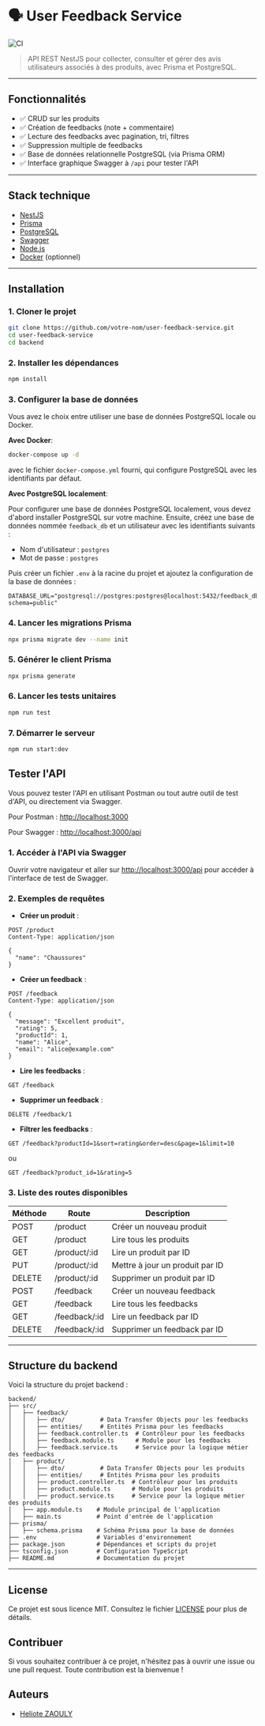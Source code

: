# 🗣️ User Feedback Service
![CI](https://github.com/Heliote225/user-feedback-service/actions/workflows/ci.yml/badge.svg)

> API REST NestJS pour collecter, consulter et gérer des avis utilisateurs associés à des produits, avec Prisma et PostgreSQL.

---

## Fonctionnalités

- ✅ CRUD sur les produits
- ✅ Création de feedbacks (note + commentaire)
- ✅ Lecture des feedbacks avec pagination, tri, filtres
- ✅ Suppression multiple de feedbacks
- ✅ Base de données relationnelle PostgreSQL (via Prisma ORM)
- ✅ Interface graphique Swagger à `/api` pour tester l'API

---

## Stack technique

- [NestJS](https://nestjs.com/)
- [Prisma](https://www.prisma.io/)
- [PostgreSQL](https://www.postgresql.org/)
- [Swagger](https://swagger.io/)
- [Node.js](https://nodejs.org/)
- [Docker](https://www.docker.com/) (optionnel)

---

## Installation

### 1. Cloner le projet

```bash
git clone https://github.com/votre-nom/user-feedback-service.git
cd user-feedback-service
cd backend

```
### 2. Installer les dépendances

```bash
npm install
```
### 3. Configurer la base de données
Vous avez le choix entre utiliser une base de données PostgreSQL locale ou Docker.

**Avec Docker**:
```bash
docker-compose up -d
```
avec le fichier `docker-compose.yml` fourni, qui configure PostgreSQL avec les identifiants par défaut.

**Avec PostgreSQL localement**:

Pour configurer une base de données PostgreSQL localement, vous devez d'abord installer PostgreSQL sur votre machine. Ensuite, créez une base de données nommée `feedback_db` et un utilisateur avec les identifiants suivants :
- Nom d'utilisateur : `postgres`
- Mot de passe : `postgres`

Puis créer un fichier `.env` à la racine du projet et ajoutez la configuration de la base de données :

```env
DATABASE_URL="postgresql://postgres:postgres@localhost:5432/feedback_db?schema=public"
```
### 4. Lancer les migrations Prisma

```bash
npx prisma migrate dev --name init
```

### 5. Générer le client Prisma

```bash
npx prisma generate
```
### 6. Lancer les tests unitaires
```bash
npm run test
```

### 7. Démarrer le serveur

```bash
npm run start:dev
```
## Tester l'API
Vous pouvez tester l'API en utilisant Postman ou tout autre outil de test d'API, ou directement via Swagger.

Pour Postman : [http://localhost:3000](http://localhost:3000)

Pour Swagger : [http://localhost:3000/api](http://localhost:3000/api)
### 1. Accéder à l'API via Swagger
Ouvrir votre navigateur et aller sur [http://localhost:3000/api](http://localhost:3000/api) pour accéder à l'interface de test de Swagger.

### 2. Exemples de requêtes
- **Créer un produit** : 
```http
POST /product
Content-Type: application/json

{
  "name": "Chaussures"
}
```

- **Créer un feedback** : 
```http
POST /feedback
Content-Type: application/json

{
  "message": "Excellent produit",
  "rating": 5,
  "productId": 1,
  "name": "Alice",
  "email": "alice@example.com"
}
```
- **Lire les feedbacks** : 
```http
GET /feedback
```
- **Supprimer un feedback** : 
```http
DELETE /feedback/1
```
- **Filtrer les feedbacks** : 
```http
GET /feedback?productId=1&sort=rating&order=desc&page=1&limit=10
```
ou
```http
GET /feedback?product_id=1&rating=5
```

### 3. Liste des routes disponibles
| Méthode | Route                | Description                           |
|---------|----------------------|---------------------------------------|
| POST    | /product             | Créer un nouveau produit              |
| GET     | /product             | Lire tous les produits                |
| GET     | /product/:id         | Lire un produit par ID                |
| PUT     | /product/:id         | Mettre à jour un produit par ID       |
| DELETE  | /product/:id         | Supprimer un produit par ID           |
| POST    | /feedback            | Créer un nouveau feedback             |
| GET     | /feedback            | Lire tous les feedbacks               |
| GET     | /feedback/:id        | Lire un feedback par ID               |
| DELETE  | /feedback/:id        | Supprimer un feedback par ID          |
---

## Structure du backend
Voici la structure du projet backend :

``` plaintext
backend/
├── src/
│   ├── feedback/
│   │   ├── dto/          # Data Transfer Objects pour les feedbacks
│   │   ├── entities/     # Entités Prisma pour les feedbacks
│   │   ├── feedback.controller.ts  # Contrôleur pour les feedbacks
│   │   ├── feedback.module.ts      # Module pour les feedbacks
│   │   ├── feedback.service.ts     # Service pour la logique métier des feedbacks
│   ├── product/
│   │   ├── dto/          # Data Transfer Objects pour les produits
│   │   ├── entities/     # Entités Prisma pour les produits
│   │   ├── product.controller.ts  # Contrôleur pour les produits
│   │   ├── product.module.ts      # Module pour les produits
│   │   ├── product.service.ts     # Service pour la logique métier des produits
│   ├── app.module.ts    # Module principal de l'application
│   ├── main.ts          # Point d'entrée de l'application
├── prisma/
│   ├── schema.prisma    # Schéma Prisma pour la base de données
├── .env                 # Variables d'environnement
├── package.json         # Dépendances et scripts du projet
├── tsconfig.json        # Configuration TypeScript
├── README.md            # Documentation du projet
```
---

## License
Ce projet est sous licence MIT. Consultez le fichier [LICENSE](LICENSE) pour plus de détails.
## Contribuer
Si vous souhaitez contribuer à ce projet, n'hésitez pas à ouvrir une issue ou une pull request. Toute contribution est la bienvenue !
## Auteurs
- [Heliote ZAOULY](https://www.linkedin.com/in/heliote-zaouly)
